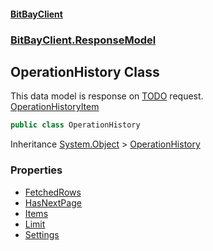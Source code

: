 #### [BitBayClient](./index.md 'index')
### [BitBayClient.ResponseModel](./BitBayClient-ResponseModel.md 'BitBayClient.ResponseModel')
## OperationHistory Class
This data model is response on [TODO](https://docs.microsoft.com/en-us/dotnet/api/TODO 'TODO') request.  
[OperationHistoryItem](./BitBayClient-ResponseModel-OperationHistoryItem.md 'BitBayClient.ResponseModel.OperationHistoryItem')  
```csharp
public class OperationHistory
```
Inheritance [System.Object](https://docs.microsoft.com/en-us/dotnet/api/System.Object 'System.Object') &gt; [OperationHistory](./BitBayClient-ResponseModel-OperationHistory.md 'BitBayClient.ResponseModel.OperationHistory')  
### Properties
- [FetchedRows](./BitBayClient-ResponseModel-OperationHistory-FetchedRows.md 'BitBayClient.ResponseModel.OperationHistory.FetchedRows')
- [HasNextPage](./BitBayClient-ResponseModel-OperationHistory-HasNextPage.md 'BitBayClient.ResponseModel.OperationHistory.HasNextPage')
- [Items](./BitBayClient-ResponseModel-OperationHistory-Items.md 'BitBayClient.ResponseModel.OperationHistory.Items')
- [Limit](./BitBayClient-ResponseModel-OperationHistory-Limit.md 'BitBayClient.ResponseModel.OperationHistory.Limit')
- [Settings](./BitBayClient-ResponseModel-OperationHistory-Settings.md 'BitBayClient.ResponseModel.OperationHistory.Settings')
